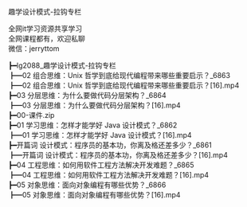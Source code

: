 趣学设计模式-拉钩专栏

全网it学习资源共享学习<br>全网课程都有，欢迎私聊<br>微信：jerryttom<br>

┣━lg2088_趣学设计模式-拉钩专栏<br> ┣━02 组合思维：Unix 哲学到底给现代编程带来哪些重要启示？_6863<br> ┣━02 组合思维：Unix 哲学到底给现代编程带来哪些重要启示？[16].mp4<br> ┣━03 分层思维：为什么要做代码分层架构？_6864<br> ┣━03 分层思维：为什么要做代码分层架构？[16].mp4<br> ┣━00-课件.zip<br> ┣━01 学习思维：怎样才能学好 Java 设计模式？_6862<br> ┣━01 学习思维：怎样才能学好 Java 设计模式？[16].mp4<br> ┣━开篇词 设计模式：程序员的基本功，你离及格还差多少？_6861<br> ┣━开篇词 设计模式：程序员的基本功，你离及格还差多少？[16].mp4<br> ┣━04 工程思维：如何用软件工程方法解决开发难题？_6865<br> ┣━04 工程思维：如何用软件工程方法解决开发难题？[16].mp4<br> ┣━05 对象思维：面向对象编程有哪些优势？_6866<br> ┣━05 对象思维：面向对象编程有哪些优势？[16].mp4